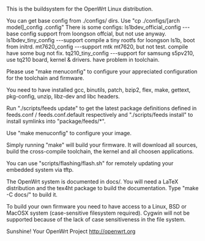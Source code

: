 This is the buildsystem for the OpenWrt Linux distribution.

You can get base config from ./configs/ dirs.
Use "cp ./configs/[arch model]_config .config"
There is some configs:
ls1bdev_official_config		---base config support from loongson offcial, but not use anyway.
ls1bdev_tiny_config		---support compile a tiny rootfs for loongson ls1b, boot from initrd.
mt7620_config		---support mtk mt7620, but not test. compile have some bug not fix.
tq210_tiny_config		---support for samsung s5pv210, use tq210 board, kernel & drivers.
							have problem in toolchain.

Please use "make menuconfig" to configure your appreciated
configuration for the toolchain and firmware.

You need to have installed gcc, binutils, patch, bzip2, flex,
make, gettext, pkg-config, unzip, libz-dev and libc headers.

Run "./scripts/feeds update" to get the latest package definitions
defined in feeds.conf / feeds.conf.default respectively
and "./scripts/feeds install" to install symlinks into "package/feeds/*".

Use "make menuconfig" to configure your image.

Simply running "make" will build your firmware.
It will download all sources, build the cross-compile toolchain, 
the kernel and all choosen applications.

You can use "scripts/flashing/flash.sh" for remotely updating your embedded
system via tftp.

The OpenWrt system is documented in docs/. You will need a LaTeX distribution
and the tex4ht package to build the documentation. Type "make -C docs/" to build it.

To build your own firmware you need to have access to a Linux, BSD or MacOSX system
(case-sensitive filesystem required). Cygwin will not be supported because of
the lack of case sensitiveness in the file system.


Sunshine!
	Your OpenWrt Project
	http://openwrt.org


